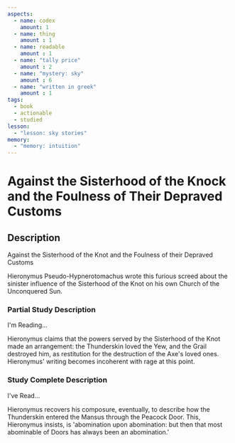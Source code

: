 ```yaml
---
aspects: 
  - name: codex
    amount: 1
  - name: thing
    amount : 1
  - name: readable
    amount : 1
  - name: "tally price"
    amount : 2
  - name: "mystery: sky"
    amount : 6
  - name: "written in greek"
    amount : 1
tags:
  - book
  - actionable
  - studied
lesson:
  - "lesson: sky stories"
memory:
  - "memory: intuition"
---
```


# Against the Sisterhood of the Knock and the Foulness of Their Depraved Customs

## Description
Against the Sisterhood of the Knot and the Foulness of their Depraved Customs

Hieronymus Pseudo-Hypnerotomachus wrote this furious screed about the sinister influence of the Sisterhood of the Knot on his own Church of the Unconquered Sun.
### Partial Study Description
I'm Reading...

Hieronymus claims that the powers served by the Sisterhood of the Knot made an arrangement: the Thunderskin loved the Yew, and the Grail destroyed him, as restitution for the destruction of the Axe's loved ones. Hieronymus' writing becomes incoherent with rage at this point.
### Study Complete Description
I've Read...

Hieronymus recovers his composure, eventually, to describe how the Thunderskin entered the Mansus through the Peacock Door. This, Hieronymus insists, is 'abomination upon abomination: but then that most abominable of Doors has always been an abomination.'